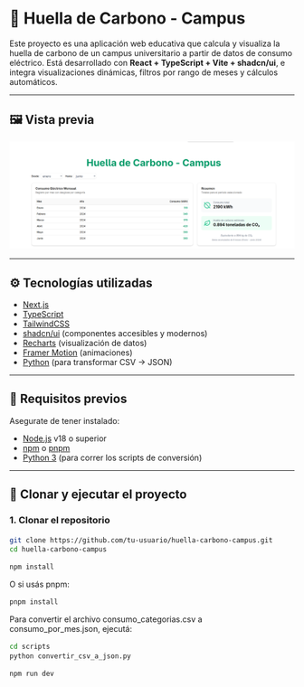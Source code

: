 # 🌱 Huella de Carbono - Campus

Este proyecto es una aplicación web educativa que calcula y visualiza la huella de carbono de un campus universitario a partir de datos de consumo eléctrico. Está desarrollado con **React + TypeScript + Vite + shadcn/ui**, e integra visualizaciones dinámicas, filtros por rango de meses y cálculos automáticos.

---

## 🖼️ Vista previa

![screenshot](./public/preview.png) <!-- opcional si querés agregar una captura -->

---

## ⚙️ Tecnologías utilizadas

- [Next.js](https://nextjs.org/)
- [TypeScript](https://www.typescriptlang.org/)
- [TailwindCSS](https://tailwindcss.com/)
- [shadcn/ui](https://ui.shadcn.com/) (componentes accesibles y modernos)
- [Recharts](https://recharts.org/) (visualización de datos)
- [Framer Motion](https://www.framer.com/motion/) (animaciones)
- [Python](https://www.python.org/) (para transformar CSV → JSON)

---

## 🚀 Requisitos previos

Asegurate de tener instalado:

- [Node.js](https://nodejs.org/) v18 o superior
- [npm](https://www.npmjs.com/) o [pnpm](https://pnpm.io/)
- [Python 3](https://www.python.org/) (para correr los scripts de conversión)

---

## 🧰 Clonar y ejecutar el proyecto

### 1. Clonar el repositorio

```bash
git clone https://github.com/tu-usuario/huella-carbono-campus.git
cd huella-carbono-campus
```
```bash
npm install
```
O si usás pnpm:
```bash
pnpm install
```
Para convertir el archivo consumo_categorias.csv a consumo_por_mes.json, ejecutá:
```bash
cd scripts
python convertir_csv_a_json.py
```
```bash
npm run dev
```



